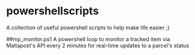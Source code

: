 # powershellscripts
A collection of useful powershell scripts to help make life easier ;) 

##mp_monitor.ps1
A powershell loop to monitor a tracked item via Maltapost's API every 2 minutes for real-time updates to a parcel's status


